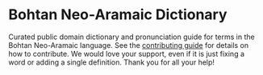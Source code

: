 
# Bohtan Neo-Aramaic Dictionary

Curated public domain dictionary and pronunciation guide for terms in the Bohtan Neo-Aramaic language. See the [contributing guide](https://github.com/drumworkteam/term/blob/make/.github/contributing.md) for details on how to contribute. We would love your support, even if it is just fixing a word or adding a single definition. Thank you for all your help!